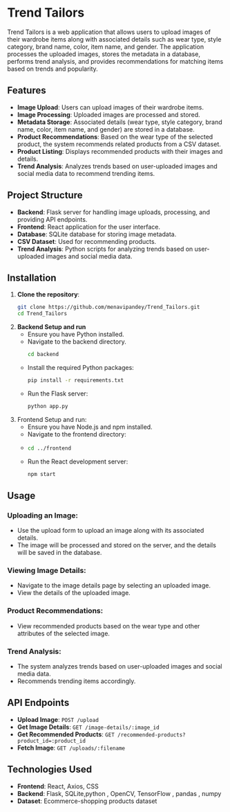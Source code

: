 # Trend Tailors

Trend Tailors is a web application that allows users to upload images of their wardrobe items along with associated details such as wear type, style category, brand name, color, item name, and gender. The application processes the uploaded images, stores the metadata in a database, performs trend analysis, and provides recommendations for matching items based on trends and popularity.

## Features

- **Image Upload**: Users can upload images of their wardrobe items.
- **Image Processing**: Uploaded images are processed and stored.
- **Metadata Storage**: Associated details (wear type, style category, brand name, color, item name, and gender) are stored in a database.
- **Product Recommendations**: Based on the wear type of the selected product, the system recommends related products from a CSV dataset.
- **Product Listing**: Displays recommended products with their images and details.
- **Trend Analysis**: Analyzes trends based on user-uploaded images and social media data to recommend trending items.

## Project Structure

- **Backend**: Flask server for handling image uploads, processing, and providing API endpoints.
- **Frontend**: React application for the user interface.
- **Database**: SQLite database for storing image metadata.
- **CSV Dataset**: Used for recommending products.
- **Trend Analysis**: Python scripts for analyzing trends based on user-uploaded images and social media data.

## Installation

1. **Clone the repository**:
   ```bash
   git clone https://github.com/menavipandey/Trend_Tailors.git
   cd Trend_Tailors
2. **Backend Setup and run**
   * Ensure you have Python installed.
   * Navigate to the backend directory.
     ```bash
     cd backend
   * Install the required Python packages:
     ```bash
     pip install -r requirements.txt
   * Run the Flask server:
     ```bash
     python app.py
3. Frontend Setup and run:
   * Ensure you have Node.js and npm installed.
   * Navigate to the frontend directory:
   * ```bash
     cd ../frontend
   * Run the React development server:
     ```bash
     npm start

## Usage

### Uploading an Image:

- Use the upload form to upload an image along with its associated details.
- The image will be processed and stored on the server, and the details will be saved in the database.

### Viewing Image Details:

- Navigate to the image details page by selecting an uploaded image.
- View the details of the uploaded image.

### Product Recommendations:

- View recommended products based on the wear type and other attributes of the selected image.

### Trend Analysis:

- The system analyzes trends based on user-uploaded images and social media data.
- Recommends trending items accordingly.

## API Endpoints

- **Upload Image**: `POST /upload`
- **Get Image Details**: `GET /image-details/:image_id`
- **Get Recommended Products**: `GET /recommended-products?product_id=:product_id`
- **Fetch Image**: `GET /uploads/:filename`

## Technologies Used

- **Frontend**: React, Axios, CSS
- **Backend**: Flask, SQLite,python , OpenCV, TensorFlow , pandas , numpy
- **Dataset**: Ecommerce-shopping products dataset 
  




